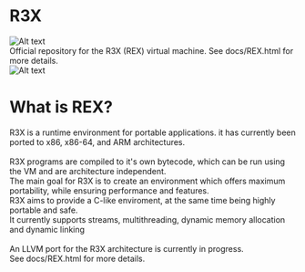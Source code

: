 R3X
===
![Alt text](http://i.imgur.com/Klw1O26.png)<br>
Official repository for the R3X (REX) virtual machine. See docs/REX.html for more details.<br>
![Alt text](http://i.imgur.com/sFJIoiC.png "R3X Running on Linux64 with example program")
<h1>What is REX?</h1>
R3X is a runtime environment for portable applications. it has currently been ported to x86, x86-64, and ARM architectures.<br>
<br>
R3X programs are compiled to it's own bytecode, which can be run using the VM and are architecture independent.<br>
The main goal for R3X is to create an environment which offers maximum portability, while ensuring performance and features.<br>
R3X aims to provide a C-like enviroment, at the same time being highly portable and safe.<br>
It currently supports streams, multithreading, dynamic memory allocation and dynamic linking<br>
<br>
An LLVM port for the R3X architecture is currently in progress.<br>
See docs/REX.html for more details.<br>
